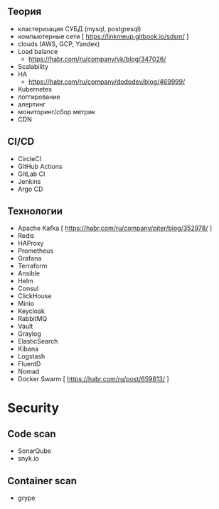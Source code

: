 ## Теория
- кластеризация СУБД (mysql, postgresql)
- компьютерные сети [ https://linkmeup.gitbook.io/sdsm/ ]
- clouds (AWS, GCP, Yandex)
- Load balance
    - https://habr.com/ru/company/vk/blog/347026/
- Scalability
- HA
    - https://habr.com/ru/company/dododev/blog/469999/
- Kubernetes
- логгирование
- алертинг
- мониторинг/сбор метрик
- CDN

## CI/CD
- CircleCI
- GitHub Actions
- GitLab CI
- Jenkins
- Argo CD

## Технологии
- Apache Kafka [ https://habr.com/ru/company/piter/blog/352978/ ]
- Redis
- HAProxy
- Prometheus
- Grafana
- Terraform
- Ansible
- Helm
- Consul
- ClickHouse
- Minio
- Keycloak
- RabbitMQ
- Vault
- Graylog
- ElasticSearch
- Kibana
- Logstash
- FluentD
- Nomad
- Docker Swarm [ https://habr.com/ru/post/659813/ ]

# Security
## Code scan
- SonarQube
- snyk.io

## Container scan
- grype